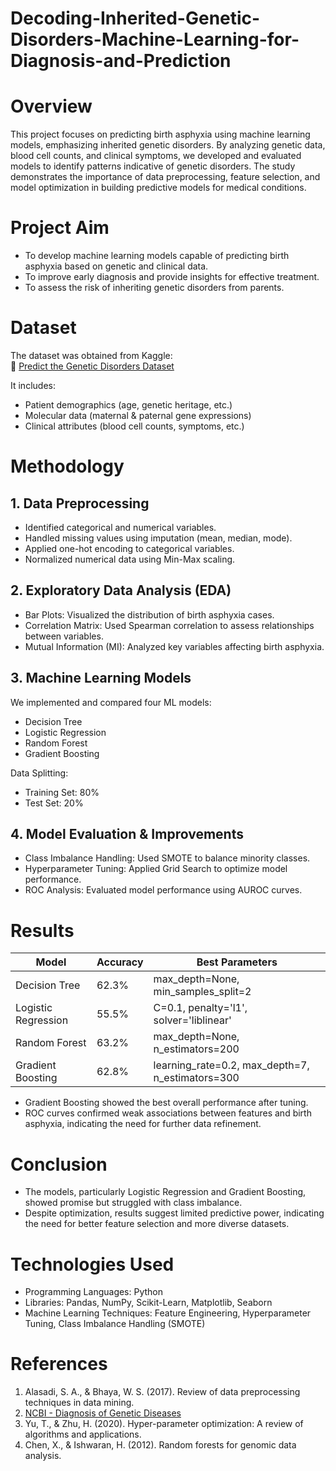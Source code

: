 # Decoding-Inherited-Genetic-Disorders-Machine-Learning-for-Diagnosis-and-Prediction

# Overview  
This project focuses on predicting birth asphyxia using machine learning models, emphasizing inherited genetic disorders. By analyzing genetic data, blood cell counts, and clinical symptoms, we developed and evaluated models to identify patterns indicative of genetic disorders. The study demonstrates the importance of data preprocessing, feature selection, and model optimization in building predictive models for medical conditions.

# Project Aim  
- To develop machine learning models capable of predicting birth asphyxia based on genetic and clinical data.  
- To improve early diagnosis and provide insights for effective treatment.  
- To assess the risk of inheriting genetic disorders from parents.  

# Dataset  
The dataset was obtained from Kaggle:  
🔗 [Predict the Genetic Disorders Dataset](https://www.kaggle.com/datasets/aibuzz/predict-the-genetic-disorders-datasetof-genomes)  

It includes:  
- Patient demographics (age, genetic heritage, etc.)  
- Molecular data (maternal & paternal gene expressions)  
- Clinical attributes (blood cell counts, symptoms, etc.)  

# Methodology  

## 1. Data Preprocessing  
- Identified categorical and numerical variables.  
- Handled missing values using imputation (mean, median, mode).  
- Applied one-hot encoding to categorical variables.  
- Normalized numerical data using Min-Max scaling.  

## 2. Exploratory Data Analysis (EDA)  
- Bar Plots: Visualized the distribution of birth asphyxia cases.  
- Correlation Matrix: Used Spearman correlation to assess relationships between variables.  
- Mutual Information (MI): Analyzed key variables affecting birth asphyxia.  

## 3. Machine Learning Models  
We implemented and compared four ML models:  
- Decision Tree  
- Logistic Regression  
- Random Forest  
- Gradient Boosting  

Data Splitting:  
- Training Set: 80%  
- Test Set: 20%  

## 4. Model Evaluation & Improvements  
- Class Imbalance Handling: Used SMOTE to balance minority classes.  
- Hyperparameter Tuning: Applied Grid Search to optimize model performance.  
- ROC Analysis: Evaluated model performance using AUROC curves.  

# Results  

| Model               | Accuracy | Best Parameters |
|---------------------|----------|----------------|
| Decision Tree      | 62.3%    | max_depth=None, min_samples_split=2 |
| Logistic Regression | 55.5%    | C=0.1, penalty='l1', solver='liblinear' |
| Random Forest      | 63.2%    | max_depth=None, n_estimators=200 |
| Gradient Boosting  | 62.8%    | learning_rate=0.2, max_depth=7, n_estimators=300 |

- Gradient Boosting showed the best overall performance after tuning.  
- ROC curves confirmed weak associations between features and birth asphyxia, indicating the need for further data refinement.  

# Conclusion  
- The models, particularly Logistic Regression and Gradient Boosting, showed promise but struggled with class imbalance.  
- Despite optimization, results suggest limited predictive power, indicating the need for better feature selection and more diverse datasets.  

# Technologies Used  
- Programming Languages: Python  
- Libraries: Pandas, NumPy, Scikit-Learn, Matplotlib, Seaborn  
- Machine Learning Techniques: Feature Engineering, Hyperparameter Tuning, Class Imbalance Handling (SMOTE)  

# References  
1. Alasadi, S. A., & Bhaya, W. S. (2017). Review of data preprocessing techniques in data mining.  
2. [NCBI - Diagnosis of Genetic Diseases](https://www.ncbi.nlm.nih.gov/books/NBK132142/)  
3. Yu, T., & Zhu, H. (2020). Hyper-parameter optimization: A review of algorithms and applications.  
4. Chen, X., & Ishwaran, H. (2012). Random forests for genomic data analysis.  

